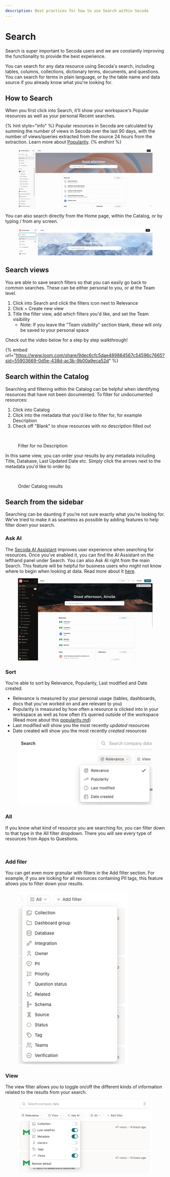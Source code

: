 ```yaml
---
description: Best practices for how to use Search within Secoda
---
```


# Search

Search is super important to Secoda users and we are constantly improving the functionality to provide the best experience.

You can search for any data resource using Secoda's search, including tables, columns, collections, dictionary terms, documents, and questions. You can search for terms in plain language, or by the table name and data source if you already know what you're looking for.

## How to Search

When you first click into Search, it'll show your workspace's Popular resources as well as your personal Recent searches.&#x20;

{% hint style="info" %}
Popular resources in Secoda are calculated by summing the number of views in Secoda over the last 90 days, with the number of views/queries extracted from the source 24 hours from the extraction. Learn more about [Popularity](popularity.md).
{% endhint %}

<figure><img src="../.gitbook/assets/Kapture 2023-09-27 at 14.12.10 (1).gif" alt=""><figcaption></figcaption></figure>

You can also search directly from the Home page, within the Catalog, or by typing / from any screen.

<figure><img src="../.gitbook/assets/Screenshot 2023-09-27 at 10.51.23 AM.png" alt=""><figcaption></figcaption></figure>

## Search views

You are able to save search filters so that you can easily go back to common searches. These can be either personal to you, or at the Team level.

1. Click into Search and click the filters icon next to Relevance
2. Click + Create new view
3. Title the filter view, add which filters you'd like, and set the Team visibility
   * Note: If you leave the "Team visibility" section blank, these will only be saved to your personal space

Check out the video below for a step by step walkthrough!

{% embed url="https://www.loom.com/share/9dec6cfc5dae489884567c54596c7665?sid=55903669-0d5e-438d-ac3b-9b00a9eca52d" %}

## Search within the Catalog

Searching and filtering within the Catalog can be helpful when identifying resources that have not been documented. To filter for undocumented resources:

1. Click into Catalog&#x20;
2. Click into the metadata that you'd like to filter for, for example Description
3. Check off "Blank" to show resources with no description filled out

<figure><img src="../.gitbook/assets/Kapture 2023-08-28 at 10.38.40.gif" alt=""><figcaption><p>Filter for no Description</p></figcaption></figure>

In this same view, you can order your results by any metadata including Title, Database, Last Updated Date etc. Simply click the arrows next to the metadata you'd like to order by.

<figure><img src="../.gitbook/assets/Kapture 2023-09-06 at 11.03.08.gif" alt=""><figcaption><p>Order Catalog results</p></figcaption></figure>

## Search from the sidebar

Searching can be daunting if you’re not sure exactly what you’re looking for. We’ve tried to make it as seamless as possible by adding features to help filter down your search.

### Ask AI

The [Secoda AI](https://www.secoda.co/blog/transforming-data-discovery-using-secoda-ai)[ Assistant](ai-assistant/) improves user experience when searching for resources. Once you’ve enabled it, you can find the AI Assistant on the lefthand panel under Search. You can also Ask AI right from the main Search. This feature will be helpful for business users who might not know where to begin when looking at data. Read more about it [here](https://docs.secoda.co/features/ai-assistant).

<figure><img src="../.gitbook/assets/Kapture 2023-06-13 at 13.43.13.gif" alt=""><figcaption></figcaption></figure>

### Sort

You’re able to sort by Relevance, Popularity, Last modified and Date created.

* Relevance is measured by your personal usage (tables, dashboards, docs that you’ve worked on and are relevant to you)
* Popularity is measured by how often a resource is clicked into in your workspace as well as how often it’s queried outside of the workspace (Read more about this [popularity.md](popularity.md "mention"))
* Last modified will show you the most recently _updated_ resources
* Date created will show you the most recently _created_ resources

<div align="center">

<figure><img src="../.gitbook/assets/Screenshot 2023-06-13 at 1.36.04 PM.png" alt=""><figcaption></figcaption></figure>

</div>

### All

If you know what kind of resource you are searching for, you can filter down to that type in the All filter dropdown. There you will see every type of resources from Apps to Questions.

<figure><img src="https://secoda-public-media-assets.s3.amazonaws.com/Screenshot%202023-05-02%20at%205.00.40%20PM.png" alt=""><figcaption></figcaption></figure>

### Add filer

You can get even more granular with filters in the Add filter section. For example, if you are looking for all resources containing PII tags, this feature allows you to filter down your results.

<figure><img src="../.gitbook/assets/Screenshot 2023-06-13 at 1.45.36 PM.png" alt=""><figcaption></figcaption></figure>

### View

The view filter allows you to toggle on/off the different kinds of information related to the results from your search.&#x20;

<figure><img src="../.gitbook/assets/Screenshot 2023-06-13 at 1.37.38 PM.png" alt=""><figcaption></figcaption></figure>

